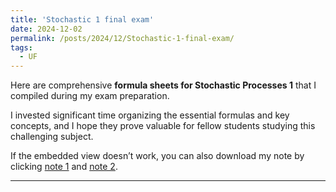 ```yaml
---
title: 'Stochastic 1 final exam'
date: 2024-12-02
permalink: /posts/2024/12/Stochastic-1-final-exam/
tags:
  - UF
---
```


Here are comprehensive **formula sheets for Stochastic Processes 1** that I compiled during my exam preparation. <br>

I invested significant time organizing the essential formulas and key concepts, and I hope they prove valuable for fellow students studying this challenging subject. <br>


If the embedded view doesn’t work, you can also download my note by clicking [note 1](/files/UF_materials/Courses/EEE5544/Formula_sheet1.pdf) and [note 2](/files/UF_materials/Courses/EEE5544/Formula_sheet2_v2.pdf).

------